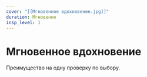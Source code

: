 ```yaml
---
cover: "[[Мгновенное вдохновение.jpg]]"
duration: Мгновенно
insp_level: 1
---
```

# Мгновенное вдохновение

Преимущество на одну проверку по выбору.
